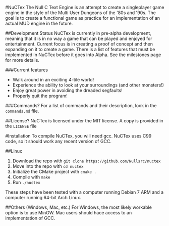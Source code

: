 #NuCTex
The Null C Text Engine is an attempt to create a singleplayer game engine in the
style of the Multi User Dungeons of the '80s and '90s. The goal is to create a
functional game as practice for an implementation of an actual MUD engine in the
future.

##Development Status
NuCTex is currently in pre-alpha development, meaning that it is in no way a
game that can be played and enjoyed for entertainment. Current focus is in
creating a proof of concept and then expanding on it to create a game. There
is a list of features that must be implemented in NuCTex before it goes into
Alpha. See the milestones page for more details.

###Current features
* Walk around in an exciting 4-tile world!
* Experience the ability to look at your surroundings (and other monsters!)
* Enjoy great power in avoiding the dreaded segfaults!
* Properly quit the program!

###Commands?
For a list of commands and their description, look in the `commands.md` file.

##License?
NuCTex is licensed under the MIT license. A copy is provided in the `LICENSE`
file

#Installation
To compile NuCTex, you will need gcc. NuCTex uses C99 code, so it should work
any recent version of GCC.

##Linux
1. Download the repo with `git clone https://github.com/Nullsrc/nuctex`
2. Move into the repo with `cd nuctex`
3. Initialize the CMake project with `cmake .`
4. Compile with `make`
5. Run `./nuctex`

These steps have been tested with a computer running Debian 7 ARM and a computer
running 64-bit Arch Linux.

##Others (Windows, Mac, etc.)
For Windows, the most likely workable option is to use MinGW. Mac users should
hace access to an implementation of GCC.
